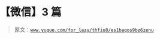 # 【微信】3 篇

> 原文：[`www.yuque.com/for_lazy/thfiu8/es1baqos9bz6zenu`](https://www.yuque.com/for_lazy/thfiu8/es1baqos9bz6zenu)



